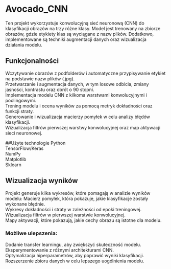# Avocado_CNN

Ten projekt wykorzystuje konwolucyjną sieć neuronową (CNN) do klasyfikacji obrazów na trzy różne klasy. Model jest trenowany na zbiorze obrazów, gdzie etykiety klas są wyciągane z nazw plików. Dodatkowo, implementowane są techniki augmentacji danych oraz wizualizacja działania modelu.


## Funkcjonalności

Wczytywanie obrazów z podfolderów i automatyczne przypisywanie etykiet na podstawie nazw plików (.jpg).  
Przetwarzanie i augmentacja danych, w tym losowe odbicia, zmiany jasności, kontrastu oraz obrót o 90 stopni.  
Implementacja modelu CNN z kilkoma warstwami konwolucyjnymi i poolingowymi.  
Trening modelu i ocena wyników za pomocą metryk dokładności oraz funkcji straty.  
Generowanie i wizualizacja macierzy pomyłek w celu analizy błędów klasyfikacji.  
Wizualizacja filtrów pierwszej warstwy konwolucyjnej oraz map aktywacji sieci neuronowej.  

##Użyte technologie
  Python  
  TensorFlow/Keras  
  NumPy  
  Matplotlib  
  Sklearn  

## Wizualizacja wyników

Projekt generuje kilka wykresów, które pomagają w analizie wyników modelu:
  Macierz pomyłek, która pokazuje, jakie klasyfikacje zostały wykonane błędnie.  
  Wykresy dokładności i straty w zależności od epoki treningowej.  
  Wizualizacja filtrów w pierwszej warstwie konwolucyjnej.  
  Mapy aktywacji, które pokazują, jakie cechy obrazu są istotne dla modelu.  

### Możliwe ulepszenia:
  Dodanie transfer learningu, aby zwiększyć skuteczność modelu.  
  Eksperymentowanie z różnymi architekturami CNN.  
  Optymalizacja hiperparametrów, aby poprawić wyniki klasyfikacji.  
  Rozszerzenie zbioru danych w celu lepszego uogólnienia modelu.  
